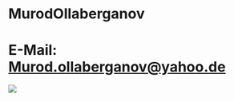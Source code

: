 # MurodOllaberganov

# E-Mail: Murod.ollaberganov@yahoo.de

![](https://img.shields.io/badge/<Code>-<Javascript>-informational?style=flat&logo=<LOGO_NAME>&logoColor=white&color=2bbc8a)